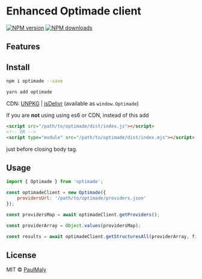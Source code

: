 # Enhanced Optimade client

[![NPM version](https://img.shields.io/npm/v/optimade.svg?style=flat)](https://www.npmjs.com/package/optimade) [![NPM downloads](https://img.shields.io/npm/dm/optimade.svg?style=flat)](https://www.npmjs.com/package/optimade)

## Features

## Install

```bash
npm i optimade --save
```

```bash
yarn add optimade
```

CDN: [UNPKG](https://unpkg.com/optimade/) | [jsDelivr](https://cdn.jsdelivr.net/npm/optimade/) (available as `window.Optimade`)

If you are **not** using using es6 or CDN, instead of this add

```html
<script src="/path/to/optimade/dist/index.js"></script>
<!-- OR -->
<script type="module" src="/path/to/optimade/dist/index.mjs"></script>
```

just before closing body tag.

## Usage

```javascript
import { Optimade } from 'optimade';

const optimadeClient = new Optimade({
    providersUrl: '/path/to/optimade/providers.json'
});

const providersMap = await optimadeClient.getProviders();

const providerArray = Object.values(providersMap);

const results = await optimadeClient.getStructuresAll(providerArray, filter);
```

## License

MIT &copy; [PaulMaly](https://github.com/PaulMaly)

